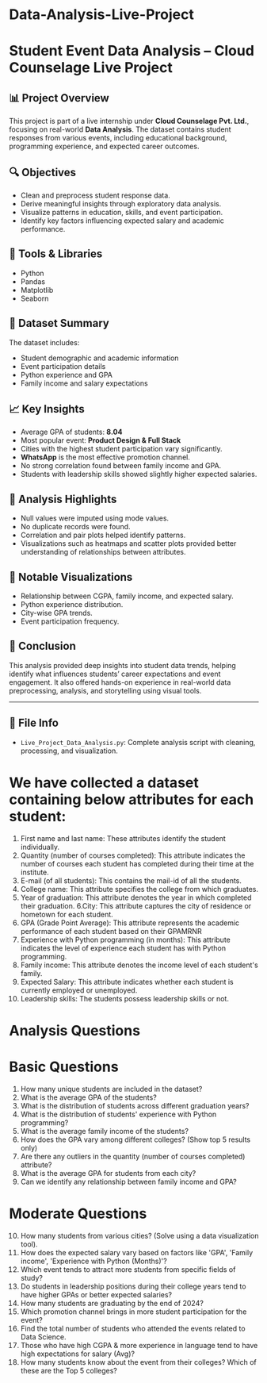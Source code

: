 # Data-Analysis-Live-Project

# Student Event Data Analysis – Cloud Counselage Live Project

## 📊 Project Overview
This project is part of a live internship under **Cloud Counselage Pvt. Ltd.**, focusing on real-world **Data Analysis**. The dataset contains student responses from various events, including educational background, programming experience, and expected career outcomes.

## 🔍 Objectives
- Clean and preprocess student response data.
- Derive meaningful insights through exploratory data analysis.
- Visualize patterns in education, skills, and event participation.
- Identify key factors influencing expected salary and academic performance.

## 🧰 Tools & Libraries
- Python
- Pandas
- Matplotlib
- Seaborn

## 📂 Dataset Summary
The dataset includes:
- Student demographic and academic information
- Event participation details
- Python experience and GPA
- Family income and salary expectations

## 📈 Key Insights
- Average GPA of students: **8.04**
- Most popular event: **Product Design & Full Stack**
- Cities with the highest student participation vary significantly.
- **WhatsApp** is the most effective promotion channel.
- No strong correlation found between family income and GPA.
- Students with leadership skills showed slightly higher expected salaries.

## 🔎 Analysis Highlights
- Null values were imputed using mode values.
- No duplicate records were found.
- Correlation and pair plots helped identify patterns.
- Visualizations such as heatmaps and scatter plots provided better understanding of relationships between attributes.

## 📌 Notable Visualizations
- Relationship between CGPA, family income, and expected salary.
- Python experience distribution.
- City-wise GPA trends.
- Event participation frequency.

## 📍 Conclusion
This analysis provided deep insights into student data trends, helping identify what influences students’ career expectations and event engagement. It also offered hands-on experience in real-world data preprocessing, analysis, and storytelling using visual tools.

---

## 📁 File Info
- `Live_Project_Data_Analysis.py`: Complete analysis script with cleaning, processing, and visualization.


# We have collected a dataset containing below attributes for each student:

1. First name and last name: These attributes identify the student individually.
2. Quantity (number of courses completed): This attribute indicates the number of courses each student has completed during their time at the institute.
3. E-mail (of all students): This contains the mail-id of all the students.
4. College name: This attribute specifies the college from which graduates.
5. Year of graduation: This attribute denotes the year in which completed their graduation.
6.City: This attribute captures the city of residence or hometown for each student.
7. GPA (Grade Point Average): This attribute represents the academic performance of each student based on their GPAMRNR
8. Experience with Python programming (in months): This attribute indicates the level of experience each student has with Python programming.
9. Family income: This attribute denotes the income level of each student's family.
10. Expected Salary: This attribute indicates whether each student is currently employed or unemployed.
11. Leadership skills: The students possess leadership skills or not.



# Analysis Questions
# Basic Questions
1. How many unique students are included in the dataset?
2. What is the average GPA of the students?
3. What is the distribution of students across different graduation years?
4. What is the distribution of students' experience with Python programming?
5. What is the average family income of the students?
6. How does the GPA vary among different colleges? (Show top 5 results only)
7. Are there any outliers in the quantity (number of courses completed) attribute?
8. What is the average GPA for students from each city?
9. Can we identify any relationship between family income and GPA?

# Moderate Questions
10. How many students from various cities? (Solve using a data visualization tool).
11. How does the expected salary vary based on factors like 'GPA', 'Family income', 'Experience with Python (Months)'?
12. Which event tends to attract more students from specific fields of study?
13. Do students in leadership positions during their college years tend to have higher GPAs or better expected salaries?
14. How many students are graduating by the end of 2024?
15. Which promotion channel brings in more student participation for the event?
16. Find the total number of students who attended the events related to Data Science.
17. Those who have high CGPA & more experience in language tend to have high expectations for salary (Avg)?
18. How many students know about the event from their colleges? Which of these are the Top 5 colleges?
